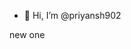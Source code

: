 - 👋 Hi, I’m @priyansh902

new one
<!---
priyansh902/priyansh902 is a ✨ special ✨ repository because its `README.md` (this file) appears on your GitHub profile.
You can click the Preview link to take a look at your changes.
--->

